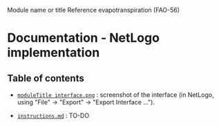 Module name or title
Reference evapotranspiration (FAO-56)
# Documentation - NetLogo implementation
## Table of contents

- [`moduleTitle interface.png`](referenceEvapotranspiration%20interface.png) : screenshot of the interface (in NetLogo, using "File" -> "Export" -> "Export Interface ...").

- [`instructions.md`](instructions.md) : TO-DO
